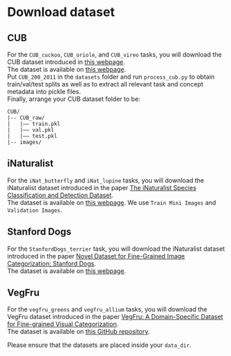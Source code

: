 # Download dataset

## CUB
For the `CUB_cuckoo`, `CUB_oriole`, and `CUB_vireo` tasks, you will download the CUB dataset introduced in [this webpage](https://authors.library.caltech.edu/records/cvm3y-5hh21).  
The dataset is available on [this webpage](https://data.caltech.edu/records/65de6-vp158).  
Put `CUB_200_2011` in the `datasets` folder and run `process_cub.py` to obtain train/val/test splits as well as to extract all relevant task and concept metadata into pickle files.  
Finally, arrange your CUB dataset folder to be:
```
CUB/
|-- CUB_raw/
|   |–– train.pkl
|   |–– val.pkl
|   |–– test.pkl
|-- images/
```

## iNaturalist
For the `iNat_butterfly` and `iNat_lupine` tasks, you will download the iNaturalist dataset introduced in the paper [The iNaturalist Species Classification and Detection Dataset](https://arxiv.org/pdf/1707.06642).  
The dataset is available on [this webpage](https://github.com/visipedia/inat_comp/tree/master/2021). We use `Train Mini Images` and `Validation Images`.  


## Stanford Dogs
For the `StanfordDogs_terrier` task, you will download the iNaturalist dataset introduced in the paper [Novel Dataset for Fine-Grained Image Categorization: Stanford Dogs](https://people.csail.mit.edu/khosla/papers/fgvc2011.pdf).  
The dataset is available on [this webpage](http://vision.stanford.edu/aditya86/ImageNetDogs/).


## VegFru
For the `vegfru_greens` and `vegfru_allium` tasks, you will download the VegFru dataset introduced in the paper [VegFru: A Domain-Specific Dataset for Fine-grained Visual Categorization](https://openaccess.thecvf.com/content_ICCV_2017/papers/Hou_VegFru_A_Domain-Specific_ICCV_2017_paper.pdf).  
The dataset is available on [this GitHub repository](https://github.com/ustc-vim/vegfru).  

Please ensure that the datasets are placed inside your `data_dir`.